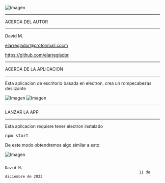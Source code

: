 ![Imagen](https://github.com/elarreglador/Triangulo-de-Pascal-III/blob/main/SCREENSHOTS/Social%20preview.png)


************************************
ACERCA DEL AUTOR
************************************

David M.

elarreglador@protonmail.cocm

https://github.com/elarreglador


************************************
ACERCA DE LA APLICACION
************************************
Esta aplicacion de escritorio basada en electron, crea un rompecabezas deslizante 

![Imagen](https://github.com/elarreglador/Triangulo-de-Pascal-III/blob/main/SCREENSHOTS/Captura%20de%20pantalla%20de%202023-12-14%2015-59-55.png)
![Imagen](https://github.com/elarreglador/Triangulo-de-Pascal-III/blob/main/SCREENSHOTS/Captura%20de%20pantalla%20de%202023-12-14%2015-57-58.png)


************************************
LANZAR LA APP 
************************************

Esta aplicacion requiere tener electron instalado

<pre>
npm start
</pre>

De este modo obtendremos algo similar a esto:

![Imagen](https://github.com/elarreglador/Triangulo-de-Pascal-III/blob/main/SCREENSHOTS/Captura%20de%20pantalla%20de%202023-12-14%2016-00-39.png)



                                                                                David M.
                                                                 11 de diciembre de 2023


